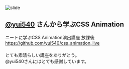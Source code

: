 ![slide](https://user-images.githubusercontent.com/39142850/68599587-2c451180-04e4-11ea-8cb3-9ecaa43090d2.gif)

## [@yui540](https://github.com/yui540) さんから学ぶCSS Animation

ニートに学ぶCSS Animation演出講座 放課後  
https://github.com/yui540/css_animation_live  
　  
とても素晴らしい講座をありがとう。    
@yui540さんにはとても感謝しています。
